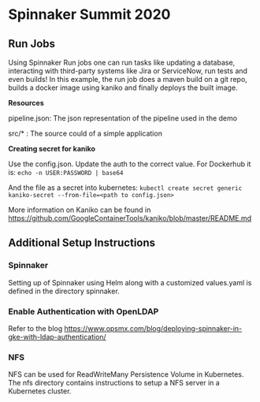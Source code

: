 # Spinnaker Summit 2020

## Run Jobs

Using Spinnaker Run jobs one can run tasks like updating a database, interacting with third-party systems like Jira or ServiceNow, run tests and even builds! In this example, the run job does a maven build on a git repo, builds a docker image using kaniko and finally deploys the built image.

**Resources**

pipeline.json: The json representation of the pipeline used in the demo

src/* : The source could of a simple application

**Creating secret for kaniko**

Use the config.json. Update the auth to the correct value. For Dockerhub it is:
`
echo -n USER:PASSWORD | base64
`

And the file as a secret into kubernetes:
`
kubectl create secret generic kaniko-secret --from-file=<path to config.json>
`

More information on Kaniko can be found in https://github.com/GoogleContainerTools/kaniko/blob/master/README.md

## Additional Setup Instructions

### Spinnaker

Setting up of Spinnaker using Helm along with a customized values.yaml is defined in the directory spinnaker.

### Enable Authentication with OpenLDAP

Refer to the blog https://www.opsmx.com/blog/deploying-spinnaker-in-gke-with-ldap-authentication/

### NFS

NFS can be used for ReadWriteMany Persistence Volume in Kubernetes. The nfs directory contains instructions to setup a NFS server in a Kubernetes cluster.
